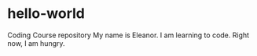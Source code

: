# hello-world
Coding Course repository
My name is Eleanor. I am learning to code. Right now, I am hungry. 

